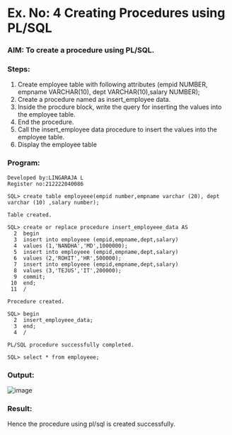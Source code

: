 # Ex. No: 4 Creating Procedures using PL/SQL

### AIM: To create a procedure using PL/SQL.

### Steps:
1. Create employee table with following attributes (empid NUMBER, empname VARCHAR(10), dept VARCHAR(10),salary NUMBER);
2. Create a procedure named as insert_employee data.
3. Inside the procdure block, write the query for inserting the values into the employee table.
4. End the procedure.
5. Call the insert_employee data procedure to insert the values into the employee table.
6. Display the employee table

### Program:
```
Developed by:LINGARAJA L
Register no:212222040086
```
```
SQL> create table employeee(empid number,empname varchar (20), dept varchar (10) ,salary number);

Table created.

SQL> create or replace procedure insert_employeee_data AS
  2  begin
  3  insert into employeee (empid,empname,dept,salary)
  4  values (1,'NANDHA','MD',1000000);
  5  insert into employeee (empid,empname,dept,salary)
  6  values (2,'ROHIT','HR',500000);
  7  insert into employeee (empid,empname,dept,salary)
  8  values (3,'TEJUS','IT',200000);
  9  commit;
 10  end;
 11  /

Procedure created.

SQL> begin
  2  insert_employeee_data;
  3  end;
  4  /

PL/SQL procedure successfully completed.

SQL> select * from employeee;
```
### Output:
![image](https://github.com/BharathCSEIOT/Ex-No-4-Creating-Procedures-using-PL-SQL/assets/122793480/21bdfd3a-5824-4ad4-91fe-25463f9b662c)

### Result:
Hence the procedure using pl/sql is created successfully.
